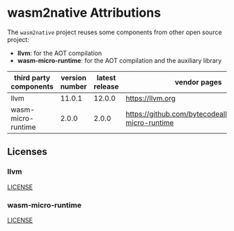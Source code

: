 wasm2native Attributions
========================

The `wasm2native` project reuses some components from other open source project:
- **llvm**: for the AOT compilation
- **wasm-micro-runtime**: for the AOT compilation and the auxiliary library

|  third party components | version number | latest release | vendor pages | CVE details |
| --- | --- | --- | --- | --- |
| llvm | 11.0.1 | 12.0.0 | https://llvm.org | https://www.cvedetails.com/vendor/13260/Llvm.html |
| wasm-micro-runtime | 2.0.0 | 2.0.0 | https://github.com/bytecodealliance/wasm-micro-runtime | |

## Licenses

### llvm

[LICENSE](./LICENCE.txt)

### wasm-micro-runtime

[LICENSE](./LICENCE.txt)

